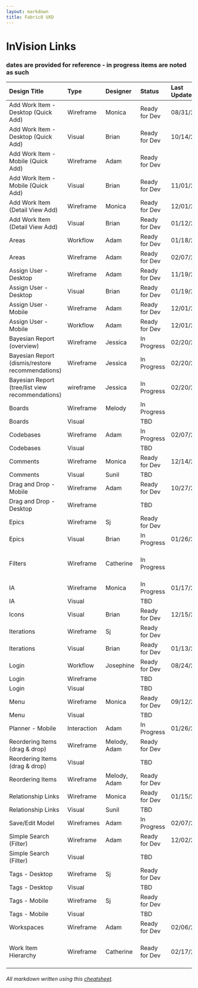 ```yaml
---
layout: markdown
title: Fabric8 UXD
---
```

# InVision Links
### dates are provided for reference - in progress items are noted as such

| Design Title                                      | Type                  | Designer      | Status            | Last Updated      | Link                                                                                                     | Work Item Link
| :---                                              |:---                   |:---           |:---               |:---               |:---                                                                                                      |:---
| Add Work Item - Desktop (Quick Add)               | Wireframe             | Monica        | Ready for Dev     | 08/31/2016        | [https://redhat.invisionapp.com/share/XS9EZV3WP](https://redhat.invisionapp.com/share/XS9EZV3WP)
| Add Work Item - Desktop (Quick Add)               | Visual                | Brian         | Ready for Dev     | 10/14/2016        | [https://redhat.invisionapp.com/share/NU8YPHLJP](https://redhat.invisionapp.com/share/NU8YPHLJP)
| Add Work Item - Mobile (Quick Add)                | Wireframe             | Adam          | Ready for Dev     |                   | [https://redhat.invisionapp.com/share/KY8LXF5QV](https://redhat.invisionapp.com/share/KY8LXF5QV)
| Add Work Item - Mobile (Quick Add)                | Visual                | Brian         | Ready for Dev     | 11/01/2016        | [https://redhat.invisionapp.com/share/M896L20V2](https://redhat.invisionapp.com/share/M896L20V2)
| Add Work Item (Detail View Add)                   | Wireframe             | Monica        | Ready for Dev     | 12/01/2016        | [https://redhat.invisionapp.com/share/Y39KFTAE7](https://redhat.invisionapp.com/share/Y39KFTAE7)
| Add Work Item (Detail View Add)                   | Visual                | Brian         | Ready for Dev     | 01/12/2016        | [https://redhat.invisionapp.com/share/HJ9YNYX2T](https://redhat.invisionapp.com/share/HJ9YNYX2T)
| Areas                                             | Workflow              | Adam          | Ready for Dev     | 01/18/2017        | [https://redhat.invisionapp.com/share/67A35QD4B](https://redhat.invisionapp.com/share/67A35QD4B)
| Areas                                             | Wireframe             | Adam          | Ready for Dev     | 02/07/2017        | [https://redhat.invisionapp.com/share/XCA839ET9](https://redhat.invisionapp.com/share/XCA839ET9)
| Assign User - Desktop                             | Wireframe             | Adam          | Ready for Dev     | 11/19/2016        | [https://redhat.invisionapp.com/share/KT9E5L9JZ](https://redhat.invisionapp.com/share/KT9E5L9JZ)
| Assign User - Desktop                             | Visual                | Brian         | Ready for Dev     | 01/19/2017        | [https://redhat.invisionapp.com/share/VK9L3RIUG](https://redhat.invisionapp.com/share/VK9L3RIUG)
| Assign User - Mobile                              | Wireframe             | Adam          | Ready for Dev     | 12/01/2016        | [https://redhat.invisionapp.com/share/AH8X9RLU3](https://redhat.invisionapp.com/share/AH8X9RLU3)
| Assign User - Mobile                              | Workflow              | Adam          | Ready for Dev     | 12/01/2016        | [https://redhat.invisionapp.com/share/PW95K913C](https://redhat.invisionapp.com/share/PW95K913C)
| Bayesian Report (overview)                        | Wireframe             | Jessica       | In Progress       | 02/20/2017        | [https://redhat.invisionapp.com/share/G4AJCK6HX](https://redhat.invisionapp.com/share/G4AJCK6HX)
| Bayesian Report (dismis/restore recommendations)  | Wireframe             | Jessica       | In Progress       | 02/20/2017        | [https://redhat.invisionapp.com/share/XVAK22KHZ](https://redhat.invisionapp.com/share/XVAK22KHZ)
| Bayesian Report (tree/list view recommendations)  | wireframe             | Jessica       | In Progress       | 02/20/2017        | [https://redhat.invisionapp.com/share/RJAJCSXX4](https://redhat.invisionapp.com/share/RJAJCSXX4)
| Boards                                            | Wireframe             | Melody        | In Progress       |                   | [https://redhat.invisionapp.com/share/XD9ZNX7M7](https://redhat.invisionapp.com/share/XD9ZNX7M7)
| Boards                                            | Visual                |               | TBD               |                   |
| Codebases                                         | Wireframe             | Adam          | In Progress       | 02/07/2017        | [https://redhat.invisionapp.com/share/FXACSF1AP](https://redhat.invisionapp.com/share/FXACSF1AP)
| Codebases                                         | Visual                |               | TBD               |                   |
| Comments                                          | Wireframe             | Monica        | Ready for Dev     | 12/14/2016        | [https://redhat.invisionapp.com/share/6E9OIX4YB](https://redhat.invisionapp.com/share/6E9OIX4YB)         | [UX GitHub Issue 65](https://github.com/fabric8io/fabric8-ux/issues/65)
| Comments                                          | Visual                | Sunil         | TBD               |                   |
| Drag and Drop - Mobile                            | Wireframe             | Adam          | Ready for Dev     | 10/27/2016        | [https://redhat.invisionapp.com/share/K68ZU1HVE](https://redhat.invisionapp.com/share/K68ZU1HVE)
| Drag and Drop - Desktop                           | Wireframe             |               | TBD               |                   |
| Epics                                             | Wireframe             | Sj            | Ready for Dev     |                   | [https://redhat.invisionapp.com/share/QU9U8D8GF](https://redhat.invisionapp.com/share/QU9U8D8GF)
| Epics                                             | Visual                | Brian         | In Progress       | 01/26/2017        | [https://redhat.invisionapp.com/share/HDA61HNTA](https://redhat.invisionapp.com/share/HDA61HNTA)
| Filters                                           | Wireframe             | Catherine     | In Progress       |                   | [https://redhat.invisionapp.com/share/56AH8F1XM](https://redhat.invisionapp.com/share/56AH8F1XM)        | [https://github.com/fabric8io/fabric8-ux/issues/158](https://github.com/fabric8io/fabric8-ux/issues/158)
| IA                                                | Wireframe             | Monica        | In Progress       | 01/17/2017        | [https://redhat.invisionapp.com/share/QP8Z5FMVM](https://redhat.invisionapp.com/share/QP8Z5FMVM)
| IA                                                | Visual                |               | TBD               |                   |
| Icons                                             | Visual                | Brian         | Ready for Dev     | 12/15/2016        | [https://redhat.invisionapp.com/share/2F9N0A7WN](https://redhat.invisionapp.com/share/2F9N0A7WN)
| Iterations                                        | Wireframe             | Sj            | Ready for Dev     |                   | [https://redhat.invisionapp.com/share/KA9CAYL7M](https://redhat.invisionapp.com/share/KA9CAYL7M)
| Iterations                                        | Visual                | Brian         | Ready for Dev     | 01/13/2017        | [https://redhat.invisionapp.com/share/FR9R8G6B9](https://redhat.invisionapp.com/share/FR9R8G6B9)
| Login                                             | Workflow              | Josephine     | Ready for Dev     | 08/24/2016        | [https://redhat.invisionapp.com/share/3695K7XAE](https://redhat.invisionapp.com/share/3695K7XAE)
| Login                                             | Wireframe             |               | TBD               |                   |
| Login                                             | Visual                |               | TBD               |                   |
| Menu                                              | Wireframe             | Monica        | Ready for Dev     | 09/12/2016        | [https://redhat.invisionapp.com/share/YF8W6CC5Z](https://redhat.invisionapp.com/share/YF8W6CC5Z)
| Menu                                              | Visual                |               | TBD               |                   |
| Planner - Mobile                                  | Interaction           | Adam          | In Progress       | 01/26/2017        | [https://redhat.invisionapp.com/share/F6A55SUEJ](https://redhat.invisionapp.com/share/F6A55SUEJ)
| Reordering Items (drag & drop)                    | Wireframe             | Melody, Adam  | Ready for Dev     |                   | [https://redhat.invisionapp.com/share/YV9U2DO2R](https://redhat.invisionapp.com/share/YV9U2DO2R)
| Reordering Items (drag & drop)                    | Visual                |               | TBD               |                   |
| Reordering Items                                  | Wireframe             | Melody, Adam  | Ready for Dev     |                   | [https://redhat.invisionapp.com/share/QXA0GGXA3](https://redhat.invisionapp.com/share/QXA0GGXA3)
| Relationship Links                                | Wireframe             | Monica        | Ready for Dev     | 01/15/2016        | [https://redhat.invisionapp.com/share/M28SSTLRJ](https://redhat.invisionapp.com/share/M28SSTLRJ)
| Relationship Links                                | Visual                | Sunil         | TBD               |                   |
| Save/Edit Model                                   | Wireframes            | Adam          | In Progress       | 02/07/2017        | [https://redhat.invisionapp.com/share/UAACVQ7XT](https://redhat.invisionapp.com/share/UAACVQ7XT)
| Simple Search (Filter)                            | Wireframe             | Adam          | Ready for Dev     | 12/02/2016        | [https://redhat.invisionapp.com/share/T79EF22F9](https://redhat.invisionapp.com/share/T79EF22F9)
| Simple Search (Filter)                            | Visual                |               | TBD               |                   |
| Tags - Desktop                                    | Wireframe             | Sj            | Ready for Dev     |                   | [https://redhat.invisionapp.com/share/6E8ZFBF2Q](https://redhat.invisionapp.com/share/6E8ZFBF2Q)
| Tags - Desktop                                    | Visual                |               | TBD               |                   |
| Tags - Mobile                                     | Wireframe             | Sj            | Ready for Dev     |                   | [https://redhat.invisionapp.com/share/3792FJ4K4](https://redhat.invisionapp.com/share/3792FJ4K4)
| Tags - Mobile                                     | Visual                |               | TBD               |                   |
| Workspaces                                        | Wireframe             | Adam          | Ready for Dev     | 02/06/2017        | [https://redhat.invisionapp.com/share/GUABZY4PQ](https://redhat.invisionapp.com/share/GUABZY4PQ)
| Work Item Hierarchy                               | Wireframe             | Catherine     | Ready for Dev     | 02/17/2017        | [https://redhat.invisionapp.com/share/YVA4PGYA3](https://redhat.invisionapp.com/share/YVA4PGYA3)          | [https://github.com/fabric8io/fabric8-ux/issues/88](https://github.com/fabric8io/fabric8-ux/issues/88)

###### All markdown written using this [cheatsheet](https://github.com/adam-p/markdown-here/wiki/Markdown-Cheatsheet).
